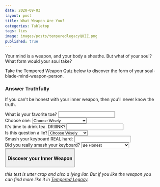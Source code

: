 ```yaml
---
date: 2020-09-03
layout: post
title: What Weapon Are You?
categories: Tabletop
tags: lies
image: images/posts/temperedlegacyQUIZ.png
published: true
---
```


Your mind is a weapon, and your body a sheathe. But what of your soul? What form would your soul take?

Take the Tempered Weapon Quiz below to discover the form of your soul-blade-mind-weapon-person.

### Answer Truthfully

If you can't be honest with your inner weapon, then you'll never know the truth.

<form action="" method="" class="formCard">
  <div class="form-example">
    <label for="toes">What is your favorite toe? </label>
    <input type="text" name="toe">
  </div>
  <div class="form-example">
    <label for="pizza">Choose one: </label>
    <select name="pizza">
      <option value="">Choose Wisely</option>
      <option value="dog">Bad Day by Daniel Powter</option>
      <option value="cat">Pizza Pizza Pizza</option>
      <option value="hamster">Both</option>
      <option value="parrot">Extra Pineapple</option>
      <option value="goldfish">Goldfish</option>
    </select>
  </div>
  <div class="form-example">
    <label for="tea">It's time to drink tea. DRIIINK? </label>
    <input type="text" name="tea">
  </div>
  <div class="form-example">
    <label for="lying">Is this question a lie?</label>
    <select name="lying">
      <option value="">Choose Wisely</option>
      <option value="dog">No</option>
      <option value="cat">Yes</option>
      <option value="cat">Pizza Pizza Pizza</option>
    </select>
  </div>
  <div class="form-example">
    <label for="smash">Smash your keyboard REAL hard:</label>
    <input type="text" name="smash">
  </div>
    <div class="form-example">
    <label for="smash">Did you really smash your keyboard?</label>
        <select name="lying">
      <option value="">Be Honest</option>
      <option value="dog">No</option>
      <option value="cat">No</option>
      <option value="cat">No</option>
      <option value="cat">No</option>
      <option value="cat">No</option>
      <option value="cat">No</option>
      <option value="cat">No</option>
      <option value="cat">No</option>
      <option value="cat">No</option>
      <option value="cat">No</option>
      <option value="cat">No</option>
      <option value="cat">No</option>
      <option value="cat">No</option>
      <option value="cat">No</option>
      <option value="cat">Seiously, don't do that!</option>
    </select>
  </div>
</form>

<div class="row centerButtons">
  <div class="col-md-6 col-12">
    <button class="btn tempered-btn notransition" onclick="quiz_generate()">
      <h3 id="wpnBtn">Discover your Inner Weapon</h3>
    </button>
  </div>
</div>

<div class="container generatorCard" id="weaponCard" style="display:none;">
  <div style="display:flex;justify-content:space-between;">
    <h2 id="weaponName" style="margin-top:0px;">Silver Rapier</h2>
    <button id="downloadBTN" class="btn tempered-btn-sm data-html2canvas-ignore" onclick="quiz_saveWeaponIMG()" style="min-width:160px;margin-bottom:auto;">
      <p>DOWNLOAD</p>
    </button>
  </div>
  <p id="weaponDesc">A simple but well-crafted blade</p>
  <p><img id="weaponImg" src="/images/TemperedWeapons/Sword.png" style="background: black; width: 100%;"></p>
</div>

*this test is utter crap and also a lying liar. But if you like the weapon you can find more like it in [Tempered Legacy](/tempered-legacy).*

<script async src="/assets/js/mods-eng-basic.js" language="javascript" type="text/javascript"></script>
<script async src="/assets/js/tracery.js" language="javascript" type="text/javascript"></script>
<script async src="/assets/generator_resources/temperedquizgenerators.js" language="javascript" type="text/javascript"></script>

